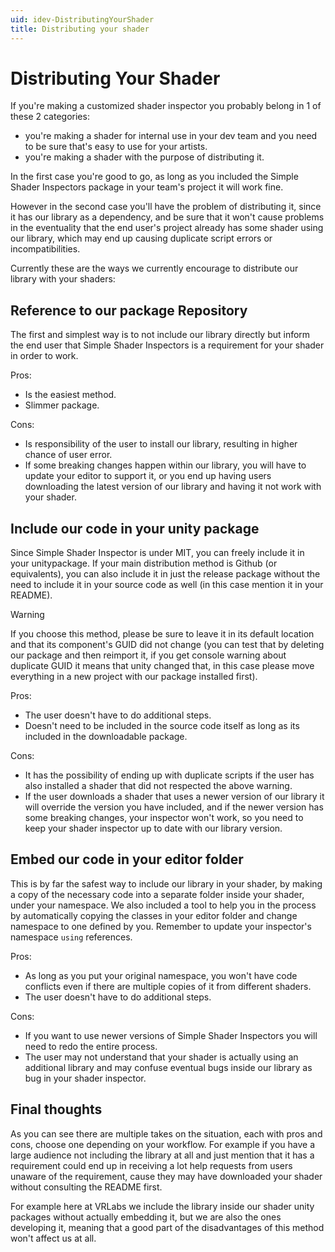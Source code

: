 ```yaml
---
uid: idev-DistributingYourShader
title: Distributing your shader
---
```


# Distributing Your Shader

If you're making a customized shader inspector you probably belong in 1 of these 2 categories:

- you're making a shader for internal use in your dev team and you need to be sure that's easy to use for your artists.
- you're making a shader with the purpose of distributing it.

In the first case you're good to go, as long as you included the Simple Shader Inspectors package in your team's project it will work fine.

However in the second case you'll have the problem of distributing it, since it has our library as a dependency, and be sure that it won't cause problems in the eventuality that the end user's project already has some shader using our library, which may end up causing duplicate script errors or incompatibilities.

Currently these are the ways we currently encourage to distribute our library with your shaders:

## Reference to our package Repository

The first and simplest way is to not include our library directly but inform the end user that Simple Shader Inspectors is a requirement for your shader in order to work.

Pros:

- Is the easiest method.
- Slimmer package.

Cons:

- Is responsibility of the user to install our library, resulting in higher chance of user error.
- If some breaking changes happen within our library, you will have to update your editor to support it, or you end up having users downloading the latest version of our library and having it not work with your shader.

## Include our code in your unity package

Since Simple Shader Inspector is under MIT, you can freely include it in your unitypackage. If your main distribution method is Github (or equivalents), you can also include it in just the release package without the need to include it in your source code as well (in this case mention it in your README).

>[!WARNING]
>If you choose this method, please be sure to leave it in its default location and that its component's GUID did not change (you can test that by deleting our package and then reimport it, if you get console warning about duplicate GUID it means that unity changed that, in this case please move everything in a new project with our package installed first).

Pros:

- The user doesn't have to do additional steps.
- Doesn't need to be included in the source code itself as long as its included in the downloadable package.

Cons:

- It has the possibility of ending up with duplicate scripts if the user has also installed a shader that did not respected the above warning.
- If the user downloads a shader that uses a newer version of our library it will override the version you have included, and if the newer version has some breaking changes, your inspector won't work, so you need to keep your shader inspector up to date with our library version.

## Embed our code in your editor folder

This is by far the safest way to include our library in your shader, by making a copy of the necessary code into a separate folder inside your shader, under your namespace. We also included a tool to help you in the process by automatically copying the classes in your editor folder and change namespace to one defined by you. Remember to update your inspector's namespace `using` references.

Pros:

- As long as you put your original namespace, you won't have code conflicts even if there are multiple copies of it from different shaders.
- The user doesn't have to do additional steps.

Cons:

- If you want to use newer versions of Simple Shader Inspectors you will need to redo the entire process.
- The user may not understand that your shader is actually using an additional library and may confuse eventual bugs inside our library as bug in your shader inspector.

## Final thoughts

As you can see there are multiple takes on the situation, each with pros and cons, choose one depending on your workflow. For example if you have a large audience not including the library at all and just mention that it has a requirement could end up in receiving a lot help requests from users unaware of the requirement, cause they may have downloaded your shader without consulting the README first.

For example here at VRLabs we include the library inside our shader unity packages without actually embedding it, but we are also the ones developing it, meaning that a good part of the disadvantages of this method won't affect us at all.
